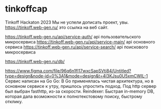 # tinkoffcap
 Tinkoff Hackaton 2023
Мы не успели дописать проект, увы.
https://tinkoff.web-gen.ru/ это ссылка на веб сайт.

https://tinkoff.web-gen.ru/api/service-auth/  api пользовательского микросервиса
https://tinkoff.web-gen.ru/api/service-main/  api основного сервиса
https://tinkoff.web-gen.ru/api/service-search/  api поискового микросервиса

https://tinkoff.web-gen.ru/db/

https://www.figma.com/file/96q6n1fI17wxcSapSVti84/Untitled?type=design&node-id=0%3A1&mode=design&t=4I3KJsu0U5xmCWIL-1
Сервис написан на Go
    Go:
        В Go применялась чистая архитектура, но в основном сервисе к утру, пришлось упростить подход.
        Под http сервер был выбран fasthttp, из-за скорости.
    Reindexer:
        Быстрая in-memory DB, которая дала возможности к полнотекстовому поиску, быстрому отклику.
         